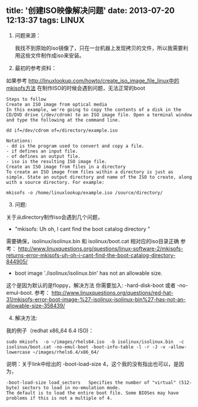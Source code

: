 title: '创建ISO映像解决问题'
date: 2013-07-20 12:13:37
tags: LINUX
---

1. 问题来源：

   我找不到原始的iso镜像了，只在一台机器上发现拷贝的文件，所以我需要利用这些文件制作成iso来安装。

2. 最初的参考资料：

如果参考 http://linuxlookup.com/howto/create_iso_image_file_linux中的mkisofs方法
在制作ISO的时候会遇到问题，无法正常的boot

```
Steps to follow
Create an ISO image from optical media
In this example, we're going to copy the contents of a disk in the CD/DVD drive (/dev/cdrom) to an ISO image file. Open a terminal window and type the following at the command line.

dd if=/dev/cdrom of=/directory/example.iso

Notations:
- dd is the program used to convert and copy a file.
- if defines an input file.
- of defines an output file.
- iso is the resulting ISO image file.
Create an ISO image from files in a directory
To create an ISO image from files within a directory is just as simple. State an output directory and name of the ISO to create, along with a source directory. For example:

mkisofs -o /home/linuxlookup/example.iso /source/directory/
```

3. 问题:

关于从directory制作iso会遇到几个问题，
- "mkisofs: Uh oh, I cant find the boot catalog directory "

需要确保，isolinux/isolinux.bin 和 isolinux/boot.cat 相对应的iso目录正确
参考：
http://www.linuxquestions.org/questions/linux-software-2/mkisofs-returns-error-mkisofs-uh-oh-i-cant-find-the-boot-catalog-directory-844905/

- boot image './isolinux/isolinux.bin' has not an allowable size.

这个是因为默认的是floppy，解决方法
你需要加入: -hard-disk-boot 或者 -no-emul-boot.
参考：
http://www.linuxquestions.org/questions/red-hat-31/mkisofs-error-boot-image-%27-isolinux-isolinux-bin%27-has-not-an-allowable-size-358439/ 

4. 解决方法:

我的例子（redhat x86_64 6.4 ISO)：

```
sudo mkisofs  -o ~/images/rhels64.iso  -b isolinux/isolinux.bin  -c  isolinux/boot.cat -no-emul-boot -boot-info-table -l -r -J -v -allow-lowercase ~/images/rhels6.4/x86_64/
```

说明：关于link中给出的  -boot-load-size 4，这个我的没有指出也可以，是因为，

```
-boot-load-size load_sectors   Specifies the number of "virtual" (512-byte) sectors to load in no-emulation mode. 
The default is to load the entire boot file. Some BIOSes may have problems if this is not a multiple of 4. 
```

